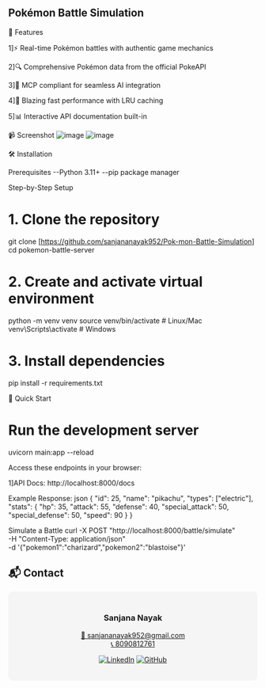 ## Pokémon Battle Simulation 


🌟 Features

1]⚡ Real-time Pokémon battles with authentic game mechanics

2]🔍 Comprehensive Pokémon data from the official PokeAPI

3]🤖 MCP compliant for seamless AI integration

4]🚀 Blazing fast performance with LRU caching

5]📊 Interactive API documentation built-in

📹 Screenshot
![image](https://github.com/user-attachments/assets/a37452f8-76b0-4cb9-a9fb-7b31365460b0)
![image](https://github.com/user-attachments/assets/78f41859-ebcd-43fd-bdb8-a3ca91746de9)


🛠️ Installation

Prerequisites
--Python 3.11+
--pip package manager

Step-by-Step Setup
# 1. Clone the repository
git clone [https://github.com/sanjananayak952/Pok-mon-Battle-Simulation]
cd pokemon-battle-server

# 2. Create and activate virtual environment
python -m venv venv
source venv/bin/activate  # Linux/Mac
venv\Scripts\activate    # Windows

# 3. Install dependencies
pip install -r requirements.txt

🚀 Quick Start
# Run the development server
uvicorn main:app --reload

Access these endpoints in your browser:

1]API Docs: http://localhost:8000/docs

Example Response:
json
{
  "id": 25,
  "name": "pikachu",
  "types": ["electric"],
  "stats": {
    "hp": 35,
    "attack": 55,
    "defense": 40,
    "special_attack": 50,
    "special_defense": 50,
    "speed": 90
  }
}

Simulate a Battle
curl -X POST "http://localhost:8000/battle/simulate" \
-H "Content-Type: application/json" \
-d '{"pokemon1":"charizard","pokemon2":"blastoise"}'






## 📬 Contact

<div align="center" style="background:#f5f5f5;padding:20px;border-radius:10px;max-width:500px;margin:0 auto;">
  <h3>Sanjana Nayak</h3>
  
  
  <p>
    <a href="sanajananayak952@gmail.com">📧 sanjananayak952@gmail.com</a><br>
    <a href="8090812761">📞 8090812761</a>
  </p>
  
  <p>
    <a href="www.linkedin.com/in/sanjana-nayak-82a06025b"><img src="https://img.icons8.com/color/32/000000/linkedin.png" alt="LinkedIn"></a>
    <a href="[https://github.com/sanjananayak952]" target="_blank"><img src="https://img.icons8.com/fluent/32/000000/github.png" alt="GitHub"></a>
    
  </p>
</div>
